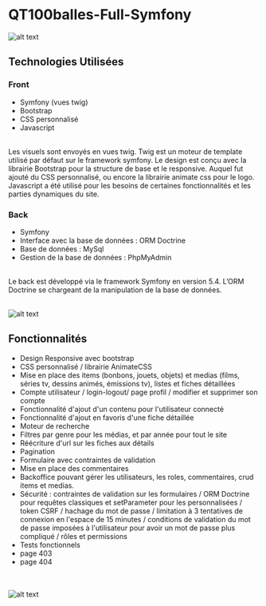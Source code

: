 # QT100balles-Full-Symfony

![alt text](https://i.ibb.co/kQBSShj/qt100balles-accueil.png)

## Technologies Utilisées

### Front
* Symfony (vues twig)
* Bootstrap 
* CSS personnalisé 
* Javascript  
 <br>
Les visuels sont envoyés en vues twig. Twig est un moteur de template utilisé par défaut sur le 
framework symfony.
Le design est conçu avec la librairie Bootstrap pour la structure de base et le responsive. Auquel fut 
ajouté du CSS personnalisé, ou encore la librairie animate css pour le logo.
Javascript a été utilisé pour les besoins de certaines fonctionnalités et les parties dynamiques du site.
<br>

 ### Back
* Symfony 
* Interface avec la base de données : ORM Doctrine 
* Base de données : MySql 
* Gestion de la base de données : PhpMyAdmin 
<br>
Le back est développé via le framework Symfony en version 5.4. L’ORM Doctrine se chargeant de 
la manipulation de la base de données.
<br><br>

![alt text](https://i.ibb.co/wJCSnys/qt100balles-fiche.png)

## Fonctionnalités
* Design Responsive avec bootstrap
* CSS personnalisé / librairie AnimateCSS
* Mise en place des items (bonbons, jouets, objets) et medias (films, séries tv, dessins animés, émissions tv), listes et fiches détaillées
* Compte utilisateur / login-logout/ page profil / modifier et supprimer son compte
* Fonctionnalité d'ajout d'un contenu pour l'utilisateur connecté
* Fonctionnalité d'ajout en favoris d'une fiche détaillée
* Moteur de recherche
* Filtres par genre pour les médias, et par année pour tout le site
* Réécriture d'url sur les fiches aux détails
* Pagination 
* Formulaire avec contraintes de validation 
* Mise en place des commentaires 
* Backoffice pouvant gérer les utilisateurs, les roles, commentaires, crud items et medias.
* Sécurité : contraintes de validation sur les formulaires / ORM Doctrine pour requêtes classiques et setParameter pour les personnalisées / token CSRF / hachage du mot de passe / limitation à 3 tentatives de connexion en l'espace de 15 minutes / conditions de validation du mot de passe imposées à l'utilisateur pour avoir un mot de passe plus compliqué / rôles et permissions
* Tests fonctionnels
* page 403
* page 404

<br><br>
![alt text](https://i.ibb.co/Z1DS8Nt/qt100balles-liste.png)
